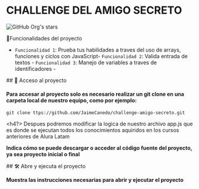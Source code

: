 <h1 allign="center"> CHALLENGE DEL AMIGO SECRETO </h1>

![GitHub Org's stars](https://img.shields.io/github/stars/camilafernanda?style=social)

:hammer:Funcionalidades del proyecto

- `Funcionalidad 1`: Prueba tus habilidades a traves del uso de arrays, funciones y ciclos con JavaScript- `Funcionalidad 2`: Valida entrada de textos -  `Funcionalidad 3`: Manejo de variables a traves de identificadores -

\## 📁 Acceso al proyecto

<h4> 
Para accesar al proyecto solo es necesario realizar un git clone en una carpeta local de nuestro equipo, como por ejemplo:
</h4> 

``` git clone ttps://github.com/JaimeCanedo/challenge-amigo-secreto.git ```

<h4?> Despues podremos modificar la logica de nuestro archivo app.js que es donde se ejecutan todos los conocimientos aquiridos en los cursos anteriores de Alura Latam</h4>

**Indica cómo se puede descargar o acceder al código fuente del proyecto, ya sea proyecto inicial o final**

\## 🛠️ Abre y ejecuta el proyecto

**Muestra las instrucciones necesarias para abrir y ejecutar el proyecto**
